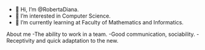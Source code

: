 - 👋 Hi, I’m @RobertaDiana.
- 👀 I’m interested in Computer Science.
- 🌱 I’m currently learning at Faculty of Mathematics and Informatics.

About me
-The ability to work in a team.
-Good communication, sociability.
-Receptivity and quick adaptation to the new.




